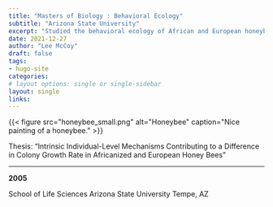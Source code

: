 ```yaml
---
title: "Masters of Biology : Behavioral Ecology"
subtitle: "Arizona State University"
excerpt: "Studied the behavioral ecology of African and European honeybees"
date: 2021-12-27
author: "Lee McCoy"
draft: false
tags:
- hugo-site
categories:
# layout options: single or single-sidebar
layout: single
links:
---
```


{{< figure src="honeybee_small.png" alt="Honeybee" caption="Nice painting of a honeybee." >}}

Thesis: “Intrinsic Individual-Level Mechanisms Contributing to a Difference in Colony Growth Rate in Africanized and European Honey Bees”    

---
**2005**

School of Life Sciences
Arizona State University
Tempe, AZ
